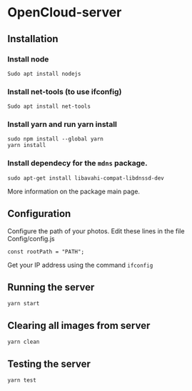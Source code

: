 # OpenCloud-server

## Installation

### Install node

```
Sudo apt install nodejs
```

### Install net-tools (to use ifconfig)

```
Sudo apt install net-tools
```

### Install yarn and run yarn install

```
sudo npm install --global yarn
yarn install
```

### Install dependecy for the `mdns` package.

```
sudo apt-get install libavahi-compat-libdnssd-dev
```

More information on the package main page.

## Configuration

Configure the path of your photos. Edit these lines in the file Config/config.js

```
const rootPath = "PATH";
```

Get your IP address using the command `ifconfig`

## Running the server

```
yarn start
```

## Clearing all images from server

```
yarn clean
```

## Testing the server

```
yarn test
```
